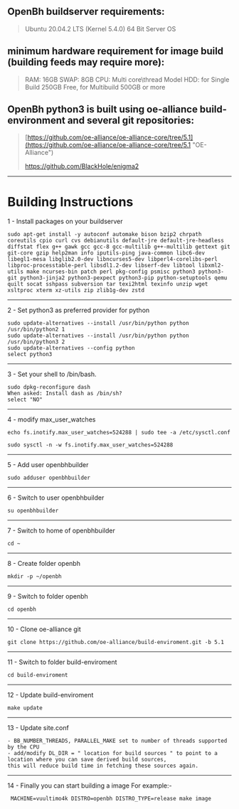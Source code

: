 ## OpenBh buildserver requirements: ##

> Ubuntu 20.04.2 LTS (Kernel 5.4.0) 64 Bit Server OS

## minimum hardware requirement for image build (building feeds may require more):

> RAM:  16GB
> SWAP: 8GB
> CPU:  Multi core\thread Model
> HDD:  for Single Build 250GB Free, for Multibuild 500GB or more

## OpenBh python3 is built using oe-alliance build-environment and several git repositories: ##

> [https://github.com/oe-alliance/oe-alliance-core/tree/5.1](https://github.com/oe-alliance/oe-alliance-core/tree/5.1 "OE-Alliance")
>
> https://github.com/BlackHole/enigma2


----------

# Building Instructions #

1 - Install packages on your buildserver

	sudo apt-get install -y autoconf automake bison bzip2 chrpath coreutils cpio curl cvs debianutils default-jre default-jre-headless diffstat flex g++ gawk gcc gcc-8 gcc-multilib g++-multilib gettext git git-core gzip help2man info iputils-ping java-common libc6-dev libegl1-mesa libglib2.0-dev libncurses5-dev libperl4-corelibs-perl libproc-processtable-perl libsdl1.2-dev libserf-dev libtool libxml2-utils make ncurses-bin patch perl pkg-config psmisc python3 python3-git python3-jinja2 python3-pexpect python3-pip python-setuptools qemu quilt socat sshpass subversion tar texi2html texinfo unzip wget xsltproc xterm xz-utils zip zlib1g-dev zstd

----------
2 - Set python3 as preferred provider for python

	sudo update-alternatives --install /usr/bin/python python /usr/bin/python2 1
	sudo update-alternatives --install /usr/bin/python python /usr/bin/python3 2
	sudo update-alternatives --config python
	select python3

----------
3 - Set your shell to /bin/bash.

	sudo dpkg-reconfigure dash
	When asked: Install dash as /bin/sh?
	select "NO"

----------
4 - modify max_user_watches

	echo fs.inotify.max_user_watches=524288 | sudo tee -a /etc/sysctl.conf

	sudo sysctl -n -w fs.inotify.max_user_watches=524288

----------
5 - Add user openbhbuilder

	sudo adduser openbhbuilder

----------
6 - Switch to user openbhbuilder

	su openbhbuilder

----------
7 - Switch to home of openbhbuilder

	cd ~

----------
8 - Create folder openbh

	mkdir -p ~/openbh

----------
9 - Switch to folder openbh

	cd openbh

----------
10 - Clone oe-alliance git

    git clone https://github.com/oe-alliance/build-enviroment.git -b 5.1

----------
11 - Switch to folder build-enviroment

	cd build-enviroment

----------
12 - Update build-enviroment

	make update


----------
13 - Update site.conf

	- BB_NUMBER_THREADS, PARALLEL_MAKE set to number of threads supported by the CPU
	- add/modify DL_DIR = " location for build sources " to point to a location where you can save derived build sources,
	this will reduce build time in fetching these sources again.

----------
14 - Finally you can start building a image
	 For example:-

	 MACHINE=vuultimo4k DISTRO=openbh DISTRO_TYPE=release make image

